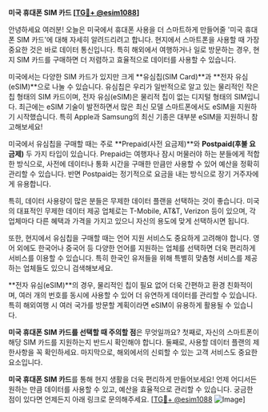 **미국 휴대폰 SIM 카드 [[TG💪+ @esim1088](https://t.me/s/esim1088)]**

안녕하세요 여러분! 오늘은 미국에서 휴대폰 사용을 더 스마트하게 만들어줄 '미국 휴대폰 SIM 카드'에 대해 자세히 알려드리려고 합니다. 현지에서 스마트폰을 사용할 때 가장 중요한 것은 바로 데이터 통신입니다. 특히 해외에서 여행하거나 일로 방문하는 경우, 현지 SIM 카드를 구매하면 더 저렴하고 효율적으로 데이터를 사용할 수 있습니다.

미국에서는 다양한 SIM 카드가 있지만 크게 **유심칩(SIM Card)**과 **전자 유심(eSIM)**으로 나눌 수 있습니다. 유심칩은 우리가 일반적으로 알고 있는 물리적인 작은 칩 형태의 SIM 카드이며, 전자 유심(eSIM)은 물리적 칩이 없는 디지털 형태의 SIM입니다. 최근에는 eSIM 기술이 발전하면서 많은 최신 모델 스마트폰에서도 eSIM을 지원하기 시작했습니다. 특히 Apple과 Samsung의 최신 기종은 대부분 eSIM을 지원하니 참고해보세요!

미국에서 유심칩을 구매할 때는 주로 **Prepaid(사전 요금제)**와 **Postpaid(후불 요금제)** 두 가지 타입이 있습니다. Prepaid는 여행자나 잠시 머물러야 하는 분들에게 적합한 방식으로, 사전에 데이터나 통화 시간을 구매한 만큼만 사용할 수 있어 예산을 정확히 관리할 수 있습니다. 반면 Postpaid는 정기적으로 요금을 내는 방식으로 장기 거주자에게 유용합니다.

특히, 데이터 사용량이 많은 분들은 무제한 데이터 플랜을 선택하는 것이 좋습니다. 미국의 대표적인 무제한 데이터 제공 업체로는 T-Mobile, AT&T, Verizon 등이 있으며, 각 업체마다 다른 혜택과 가격을 가지고 있으니 자신의 용도에 맞게 선택하시면 됩니다.

또한, 현지에서 유심칩을 구매할 때는 언어 지원 서비스도 중요하게 고려해야 합니다. 영어 외에도 한국어나 중국어 등 다양한 언어를 지원하는 업체를 선택하면 더욱 편리하게 서비스를 이용할 수 있습니다. 특히 한국인 유저들을 위해 특별히 맞춤형 서비스를 제공하는 업체들도 있으니 검색해보세요.

**전자 유심(eSIM)**의 경우, 물리적인 칩이 필요 없어 더욱 간편하고 환경 친화적이며, 여러 개의 번호를 동시에 사용할 수 있어 더 유연하게 데이터를 관리할 수 있습니다. 특히 해외여행 시 여러 국가를 방문할 계획이라면 eSIM이 유용하게 활용될 수 있습니다.

**미국 휴대폰 SIM 카드를 선택할 때 주의할 점**은 무엇일까요? 첫째로, 자신의 스마트폰이 해당 SIM 카드를 지원하는지 반드시 확인해야 합니다. 둘째로, 사용할 데이터 플랜의 제한사항을 꼭 확인하세요. 마지막으로, 해외에서의 신뢰할 수 있는 고객 서비스도 중요한 요소입니다.

**미국 휴대폰 SIM 카드**를 통해 현지 생활을 더욱 편리하게 만들어보세요! 언제 어디서든 원하는 만큼 데이터를 사용할 수 있고, 예산을 효율적으로 관리할 수 있습니다. 궁금한 점이 있다면 언제든지 아래 링크로 문의해주세요. [[TG💪+ @esim1088](https://t.me/s/esim1088) ![Image](https://i.postimg.cc/Y0z9fWf4/image.png)]